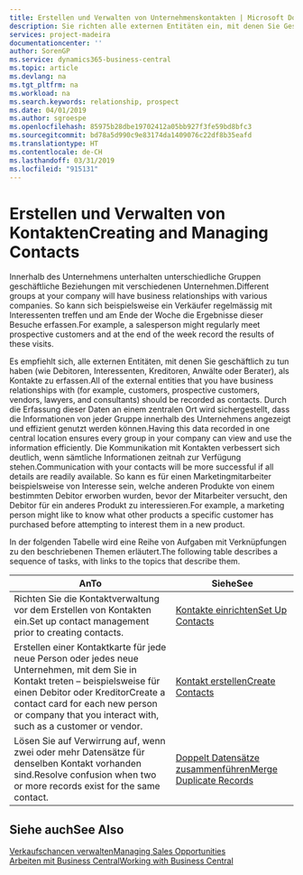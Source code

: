 ```yaml
---
title: Erstellen und Verwalten von Unternehmenskontakten | Microsoft Docs
description: Sie richten alle externen Entitäten ein, mit denen Sie Geschäftsbeziehungen haben (wie Debitoren, Interessenten, Kreditoren und Berater).
services: project-madeira
documentationcenter: ''
author: SorenGP
ms.service: dynamics365-business-central
ms.topic: article
ms.devlang: na
ms.tgt_pltfrm: na
ms.workload: na
ms.search.keywords: relationship, prospect
ms.date: 04/01/2019
ms.author: sgroespe
ms.openlocfilehash: 85975b28dbe19702412a05bb927f3fe59bd8bfc3
ms.sourcegitcommit: bd78a5d990c9e83174da1409076c22df8b35eafd
ms.translationtype: HT
ms.contentlocale: de-CH
ms.lasthandoff: 03/31/2019
ms.locfileid: "915131"
---
```

# <a name="creating-and-managing-contacts"></a><span data-ttu-id="6e2b6-103">Erstellen und Verwalten von Kontakten</span><span class="sxs-lookup"><span data-stu-id="6e2b6-103">Creating and Managing Contacts</span></span>
<span data-ttu-id="6e2b6-104">Innerhalb des Unternehmens unterhalten unterschiedliche Gruppen geschäftliche Beziehungen mit verschiedenen Unternehmen.</span><span class="sxs-lookup"><span data-stu-id="6e2b6-104">Different groups at your company will have business relationships with various companies.</span></span> <span data-ttu-id="6e2b6-105">So kann sich beispielsweise ein Verkäufer regelmässig mit Interessenten treffen und am Ende der Woche die Ergebnisse dieser Besuche erfassen.</span><span class="sxs-lookup"><span data-stu-id="6e2b6-105">For example, a salesperson might regularly meet prospective customers and at the end of the week record the results of these visits.</span></span>

<span data-ttu-id="6e2b6-106">Es empfiehlt sich, alle externen Entitäten, mit denen Sie geschäftlich zu tun haben (wie Debitoren, Interessenten, Kreditoren, Anwälte oder Berater), als Kontakte zu erfassen.</span><span class="sxs-lookup"><span data-stu-id="6e2b6-106">All of the external entities that you have business relationships with (for example, customers, prospective customers, vendors, lawyers, and consultants) should be recorded as contacts.</span></span> <span data-ttu-id="6e2b6-107">Durch die Erfassung dieser Daten an einem zentralen Ort wird sichergestellt, dass die Informationen von jeder Gruppe innerhalb des Unternehmens angezeigt und effizient genutzt werden können.</span><span class="sxs-lookup"><span data-stu-id="6e2b6-107">Having this data recorded in one central location ensures every group in your company can view and use the information efficiently.</span></span> <span data-ttu-id="6e2b6-108">Die Kommunikation mit Kontakten verbessert sich deutlich, wenn sämtliche Informationen zeitnah zur Verfügung stehen.</span><span class="sxs-lookup"><span data-stu-id="6e2b6-108">Communication with your contacts will be more successful if all details are readily available.</span></span> <span data-ttu-id="6e2b6-109">So kann es für einen Marketingmitarbeiter beispielsweise von Interesse sein, welche anderen Produkte von einem bestimmten Debitor erworben wurden, bevor der Mitarbeiter versucht, den Debitor für ein anderes Produkt zu interessieren.</span><span class="sxs-lookup"><span data-stu-id="6e2b6-109">For example, a marketing person might like to know what other products a specific customer has purchased before attempting to interest them in a new product.</span></span>

<span data-ttu-id="6e2b6-110">In der folgenden Tabelle wird eine Reihe von Aufgaben mit Verknüpfungen zu den beschriebenen Themen erläutert.</span><span class="sxs-lookup"><span data-stu-id="6e2b6-110">The following table describes a sequence of tasks, with links to the topics that describe them.</span></span>

| <span data-ttu-id="6e2b6-111">An</span><span class="sxs-lookup"><span data-stu-id="6e2b6-111">To</span></span> | <span data-ttu-id="6e2b6-112">Siehe</span><span class="sxs-lookup"><span data-stu-id="6e2b6-112">See</span></span> |
| --- | --- |
| <span data-ttu-id="6e2b6-113">Richten Sie die Kontaktverwaltung vor dem Erstellen von Kontakten ein.</span><span class="sxs-lookup"><span data-stu-id="6e2b6-113">Set up contact management prior to creating contacts.</span></span> |[<span data-ttu-id="6e2b6-114">Kontakte einrichten</span><span class="sxs-lookup"><span data-stu-id="6e2b6-114">Set Up Contacts</span></span>](marketing-setup-contacts.md) |
| <span data-ttu-id="6e2b6-115">Erstellen einer Kontaktkarte für jede neue Person oder jedes neue Unternehmen, mit dem Sie in Kontakt treten – beispielsweise für einen Debitor oder Kreditor</span><span class="sxs-lookup"><span data-stu-id="6e2b6-115">Create a contact card for each new person or company that you interact with, such as a customer or vendor.</span></span> |[<span data-ttu-id="6e2b6-116">Kontakt erstellen</span><span class="sxs-lookup"><span data-stu-id="6e2b6-116">Create Contacts</span></span>](marketing-create-contact-companies.md) |
|<span data-ttu-id="6e2b6-117">Lösen Sie auf Verwirrung auf, wenn zwei oder mehr Datensätze für denselben Kontakt vorhanden sind.</span><span class="sxs-lookup"><span data-stu-id="6e2b6-117">Resolve confusion when two or more records exist for the same contact.</span></span>|[<span data-ttu-id="6e2b6-118">Doppelt Datensätze zusammenführen</span><span class="sxs-lookup"><span data-stu-id="6e2b6-118">Merge Duplicate Records</span></span>](sales-how-merge-duplicate-records.md)|

## <a name="see-also"></a><span data-ttu-id="6e2b6-119">Siehe auch</span><span class="sxs-lookup"><span data-stu-id="6e2b6-119">See Also</span></span>
[<span data-ttu-id="6e2b6-120">Verkaufschancen verwalten</span><span class="sxs-lookup"><span data-stu-id="6e2b6-120">Managing Sales Opportunities</span></span>](marketing-manage-sales-opportunities.md)  
[<span data-ttu-id="6e2b6-121">Arbeiten mit  Business Central</span><span class="sxs-lookup"><span data-stu-id="6e2b6-121">Working with Business Central</span></span>](ui-work-product.md)  
